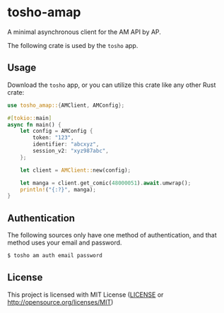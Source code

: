 # tosho-amap

A minimal asynchronous client for the AM API by AP.

The following crate is used by the `tosho` app.

## Usage

Download the `tosho` app, or you can utilize this crate like any other Rust crate:

```rust
use tosho_amap::{AMClient, AMConfig};

#[tokio::main]
async fn main() {
    let config = AMConfig {
        token: "123",
        identifier: "abcxyz",
        session_v2: "xyz987abc",
    };

    let client = AMClient::new(config);

    let manga = client.get_comic(48000051).await.umwrap();
    println!("{:?}", manga);
}
```

## Authentication

The following sources only have one method of authentication, and that method uses your email and password.

```bash
$ tosho am auth email password
```

## License

This project is licensed with MIT License ([LICENSE](https://github.com/noaione/tosho-mango/blob/master/LICENSE) or http://opensource.org/licenses/MIT)
